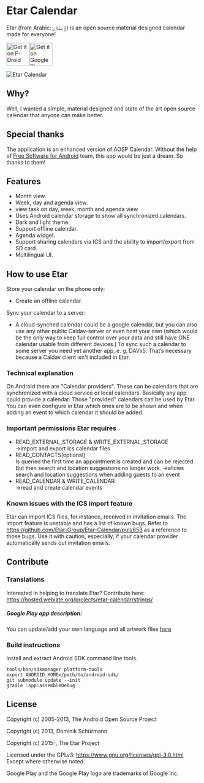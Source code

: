 # Etar Calendar
Etar (from Arabic:  `إِيتَار`)  is an open source material designed calendar made for everyone!

[<img src="metadata/en_fdroid.png" height="60" alt="Get it on F-Droid">](https://f-droid.org/packages/ws.xsoh.etar/)[<img src="metadata/en_google_play.png" height="60" alt="Get it on Google Play">](https://play.google.com/store/apps/details?id=ws.xsoh.etar)

![Etar Calendar](metadata/animation.gif)

## Why?
Well, I wanted a simple, material designed and state of the art open source calendar that anyone can make better.

## Special thanks

The application is an enhanced version of AOSP Calendar. Without the help of
[Free Software for Android](https://github.com/Free-Software-for-Android/Standalone-Calendar) team, 
this app would be just a dream. So thanks to them!

## Features
- Month view.
- Week, day and agenda view.
- view task on day, week, month and agenda view
- Uses Android calendar storage to show all synchronized calendars.
- Dark and light theme.
- Support offline calendar.
- Agenda widget.
- Support sharing calendars via ICS and the ability to import/export from SD card.
- Multilingual UI.

## How to use Etar
Store your calendar on the phone only:
  - Create an offline calendar.

Sync your calendar to a server:
  - A cloud-synched calendar could be a google calendar, but you can also use
  any other public Caldav-server or even host your own (which would be the
  only way to keep full control over your data and still have ONE calendar
  usable from different devices.) To sync such a calendar to some server you
  need yet another app, e. g. DAVx5. That’s necessary because a Caldav client
  isn't included in Etar.

### Technical explanation
On Android there are "Calendar providers". These can be calendars that are
synchronized with a cloud service or local calendars. Basically any app
could provide a calendar. Those "provided" calendars can be used by Etar.
You can even configure in Etar which ones are to be shown and when adding
an event to which calendar it should be added.

### Important permissions Etar requires
- READ_EXTERNAL_STORAGE & WRITE_EXTERNAL_STORAGE  
->import and export ics calendar files  
- READ_CONTACTS(optional)  
  Is queried the first time an appointment is created and can be rejected. But then search and location suggestions no longer work.
->allows search and location suggestions when adding guests to an event  
- READ_CALENDAR & WRITE_CALENDAR  
->read and create calendar events

### Known issues with the ICS import feature

Etar can import ICS files, for instance, received in invitation emails.
The import feature is unstable and has a list of known bugs.
Refer to https://github.com/Etar-Group/Etar-Calendar/pull/653 as a reference to those bugs.
Use it with caution, especially, if your calendar provider automatically sends out invitation emails.

## Contribute
### Translations
Interested in helping to translate Etar? Contribute here: https://hosted.weblate.org/projects/etar-calendar/strings/

##### Google Play app description:
You can update/add your own language and all artwork files [here](metadata)

### Build instructions
Install and extract Android SDK command line tools.
```
tools/bin/sdkmanager platform-tools
export ANDROID_HOME=/path/to/android-sdk/
git submodule update --init
gradle :app:assembleDebug
```
## License

Copyright (c) 2005-2013, The Android Open Source Project

Copyright (c) 2013, Dominik Schürmann

Copyright (c) 2015-, The Etar Project

Licensed under the GPLv3: https://www.gnu.org/licenses/gpl-3.0.html
Except where otherwise noted.

Google Play and the Google Play logo are trademarks of Google Inc.
